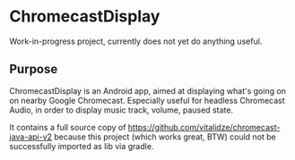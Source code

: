 # ChromecastDisplay

Work-in-progress project, currently does not yet do anything useful.

## Purpose

ChromecastDisplay is an Android app, aimed at displaying what's going
on on nearby Google Chromecast. Especially useful for headless
Chromecast Audio, in order to display music track, volume, paused
state.

It contains a full source copy of
https://github.com/vitalidze/chromecast-java-api-v2 because this
project (which works great, BTW) could not be successfully imported as
lib via gradle.
